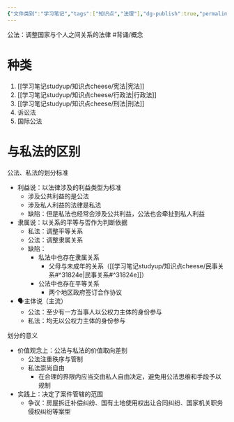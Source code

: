 ```yaml
---
{"文件类别":"学习笔记","tags":["知识点","法理"],"dg-publish":true,"permalink":"/学习笔记studyup/知识点cheese/公法/","dgPassFrontmatter":true,"created":"2024-09-12T10:51:11.413+08:00","updated":"2024-10-25T14:26:16.130+08:00"}
---
```


公法：调整国家与个人之间关系的法律 #背诵/概念 
# 种类
1. [[学习笔记studyup/知识点cheese/宪法\|宪法]]
2. [[学习笔记studyup/知识点cheese/行政法\|行政法]]
3. [[学习笔记studyup/知识点cheese/刑法\|刑法]]
4. 诉讼法
5. 国际公法
# 与私法的区别
公法、私法的划分标准
- 利益说：以法律涉及的利益类型为标准
	- 涉及公共利益的是公法
	- 涉及私人利益的法律是私法
	- 缺陷：但是私法也经常会涉及公共利益，公法也会牵扯到私人利益
- 隶属说：以关系的平等与否作为判断依据
	- 私法：调整平等关系
	- 公法：调整隶属关系
	- 缺陷：
		- 私法中也存在隶属关系
			- 父母与未成年的关系（[[学习笔记studyup/知识点cheese/民事关系#^31824e\|民事关系#^31824e]]）
		- 公法中也存在平等关系
			- 两个地区政府签订合作协议
- 🗣️主体说（主流）
	- 公法：至少有一方当事人以公权力主体的身份参与
	- 私法：均无以公权力主体的身份参与

划分的意义
- 价值观念上：公法与私法的价值取向差别
	- 公法注重秩序与管制
	- 私法崇尚自由
		- 在合理的界限内应当交由私人自由决定，避免用公法思维和手段予以规制
- 实践上：决定了案件管辖的范围
	- 争议：房屋拆迁补偿纠纷、国有土地使用权出让合同纠纷、国家机关职务侵权纠纷等案型